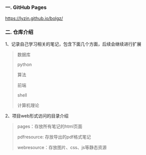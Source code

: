 ### 一. GitHub Pages

https://lyzin.github.io/bolgz/



### 二. 仓库介绍

1、记录自己学习相关的笔记，包含下面几个方面，后续会继续进行扩展

> 数据库
>
> python
>
> 算法
>
> 前端
>
> shell
>
> 计算机理论

2、项目web形式访问的目录介绍

> pages：存放所有笔记的html页面
>
> pdfresource: 存放导出的pdf格式笔记
>
> webresource：存放图片、css、js等静态资源
